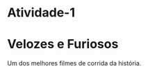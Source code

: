 # Atividade-1

<!DOCTYPE html>
<html lang="pt-br">
<head>
    <meta charset="UTF-8">
    <meta name="viewport" content="width=device-width, initial-scale=1.0">
    <meta http-equiv="X-UA-Compatible" content="ie=edge">
    <title>Filme</title>
</head>
<body>
    <h1>Velozes e Furiosos</h1>
    <p>Um dos melhores filmes de corrida da história.</p>
</body>
</html>
